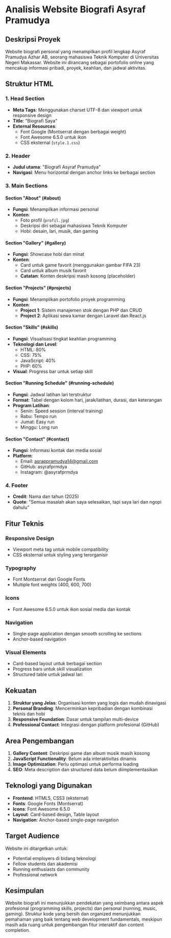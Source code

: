 # Analisis Website Biografi Asyraf Pramudya

## Deskripsi Proyek

Website biografi personal yang menampilkan profil lengkap Asyraf Pramudya Azhar AB, seorang mahasiswa Teknik Komputer di Universitas Negeri Makassar. Website ini dirancang sebagai portofolio online yang mencakup informasi pribadi, proyek, keahlian, dan jadwal aktivitas.

## Struktur HTML

### 1. Head Section
- **Meta Tags**: Menggunakan charset UTF-8 dan viewport untuk responsive design
- **Title**: "Biografi Saya"
- **External Resources**:
  - Font Google (Montserrat dengan berbagai weight)
  - Font Awesome 6.5.0 untuk ikon
  - CSS eksternal (`style.1.css`)

### 2. Header
- **Judul utama**: "Biografi Asyraf Pramudya"
- **Navigasi**: Menu horizontal dengan anchor links ke berbagai section

### 3. Main Sections

#### Section "About" (#about)
- **Fungsi**: Menampilkan informasi personal
- **Konten**:
  - Foto profil (`profil.jpg`)
  - Deskripsi diri sebagai mahasiswa Teknik Komputer
  - Hobi: desain, lari, musik, dan gaming

#### Section "Gallery" (#gallery)
- **Fungsi**: Showcase hobi dan minat
- **Konten**:
  - Card untuk game favorit (menggunakan gambar FIFA 23)
  - Card untuk album musik favorit
  - **Catatan**: Konten deskripsi masih kosong (placeholder)

#### Section "Projects" (#projects)
- **Fungsi**: Menampilkan portofolio proyek programming
- **Konten**:
  - **Project 1**: Sistem manajemen stok dengan PHP dan CRUD
  - **Project 2**: Aplikasi sewa kamar dengan Laravel dan React.js

#### Section "Skills" (#skills)
- **Fungsi**: Visualisasi tingkat keahlian programming
- **Teknologi dan Level**:
  - HTML: 80%
  - CSS: 75%
  - JavaScript: 40%
  - PHP: 60%
- **Visual**: Progress bar untuk setiap skill

#### Section "Running Schedule" (#running-schedule)
- **Fungsi**: Jadwal latihan lari terstruktur
- **Format**: Tabel dengan kolom hari, jarak/latihan, durasi, dan keterangan
- **Program Latihan**:
  - Senin: Speed session (interval training)
  - Rabu: Tempo run
  - Jumat: Easy run
  - Minggu: Long run

#### Section "Contact" (#contact)
- **Fungsi**: Informasi kontak dan media sosial
- **Platform**:
  - Email: asrappramudya14@gmail.com
  - GitHub: asyrafprmdya
  - Instagram: @asyrafprmdya

### 4. Footer
- **Credit**: Nama dan tahun (2025)
- **Quote**: "Semua masalah akan saya selesaikan, tapi saya lari dan ngopi dahulu"

## Fitur Teknis

### Responsive Design
- Viewport meta tag untuk mobile compatibility
- CSS eksternal untuk styling yang terorganisir

### Typography
- Font Montserrat dari Google Fonts
- Multiple font weights (400, 600, 700)

### Icons
- Font Awesome 6.5.0 untuk ikon sosial media dan kontak

### Navigation
- Single-page application dengan smooth scrolling ke sections
- Anchor-based navigation

### Visual Elements
- Card-based layout untuk berbagai section
- Progress bars untuk skill visualization
- Structured table untuk jadwal lari

## Kekuatan

1. **Struktur yang Jelas**: Organisasi konten yang logis dan mudah dinavigasi
2. **Personal Branding**: Mencerminkan kepribadian dengan kombinasi teknis dan hobi
3. **Responsive Foundation**: Dasar untuk tampilan multi-device
4. **Professional Contact**: Integrasi dengan platform profesional (GitHub)

## Area Pengembangan

1. **Gallery Content**: Deskripsi game dan album musik masih kosong
2. **JavaScript Functionality**: Belum ada interaktivitas dinamis
3. **Image Optimization**: Perlu optimasi untuk performa loading
4. **SEO**: Meta description dan structured data belum diimplementasikan

## Teknologi yang Digunakan

- **Frontend**: HTML5, CSS3 (eksternal)
- **Fonts**: Google Fonts (Montserrat)
- **Icons**: Font Awesome 6.5.0
- **Layout**: Card-based design, Table layout
- **Navigation**: Anchor-based single-page navigation

## Target Audience

Website ini ditargetkan untuk:
- Potential employers di bidang teknologi
- Fellow students dan akademisi
- Running enthusiasts dan community
- Professional network

## Kesimpulan

Website biografi ini menunjukkan pendekatan yang seimbang antara aspek profesional (programming skills, projects) dan personal (running, music, gaming). Struktur kode yang bersih dan organized menunjukkan pemahaman yang baik tentang web development fundamentals, meskipun masih ada ruang untuk pengembangan fitur interaktif dan content completion.